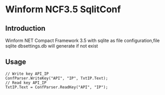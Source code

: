 # Winform NCF3.5 SqlitConf

## Introduction
Winform NET Compact Framework 3.5 with sqlite as file configuration,file sqlite dbsettings.db will generate if not exist

## Usage

```
// Write key API_IP
ConfParser.WriteKey("API", "IP", TxtIP.Text);
// Read key API_IP
TxtIP.Text = ConfParser.ReadKey("API", "IP");
